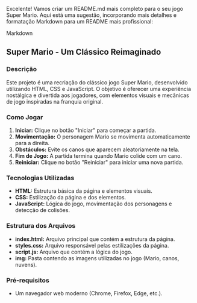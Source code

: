 Excelente! Vamos criar um README.md mais completo para o seu jogo Super Mario.
Aqui está uma sugestão, incorporando mais detalhes e formatação Markdown para um README mais profissional:

Markdown
## Super Mario - Um Clássico Reimaginado

### Descrição
Este projeto é uma recriação do clássico jogo Super Mario, desenvolvido utilizando HTML, CSS e JavaScript. O objetivo é oferecer uma experiência nostálgica e divertida aos jogadores, com elementos visuais e mecânicas de jogo inspiradas na franquia original.

### Como Jogar
1. **Iniciar:** Clique no botão "Iniciar" para começar a partida.
2. **Movimentação:** O personagem Mario se movimenta automaticamente para a direita.
3. **Obstáculos:** Evite os canos que aparecem aleatoriamente na tela.
4. **Fim de Jogo:** A partida termina quando Mario colide com um cano.
5. **Reiniciar:** Clique no botão "Reiniciar" para iniciar uma nova partida.

### Tecnologias Utilizadas
* **HTML:** Estrutura básica da página e elementos visuais.
* **CSS:** Estilização da página e dos elementos.
* **JavaScript:** Lógica do jogo, movimentação dos personagens e detecção de colisões.

### Estrutura dos Arquivos
* **index.html:** Arquivo principal que contém a estrutura da página.
* **styles.css:** Arquivo responsável pelas estilizações da página.
* **script.js:** Arquivo que contém a lógica do jogo.
* **img:** Pasta contendo as imagens utilizadas no jogo (Mario, canos, nuvens).

### Pré-requisitos
* Um navegador web moderno (Chrome, Firefox, Edge, etc.).
